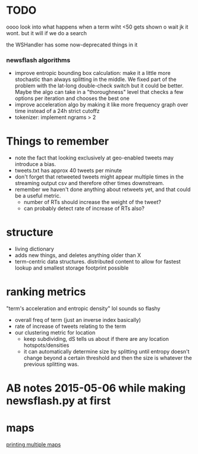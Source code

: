 

# TODO

oooo look into what happens when a term wiht <50 gets shown o wait jk it wont. but it will if we do a search

the WSHandler has some now-deprecated things in it

### newsflash algorithms

- improve entropic bounding box calculation: make it a little more stochastic than always splitting in the middle. We fixed part of the problem with the lat-long double-check switch but it could be better. Maybe the algo can take in a "thoroughness" level that checks a few options per iteration and chooses the best one
- improve acceleration algo by making it like more frequency graph over time instead of a 24h strict cutoffz
- tokenizer: implement ngrams > 2



# Things to remember
- note the fact that looking exclusively at geo-enabled tweets may introduce a bias.
- tweets.txt has approx 40 tweets per minute
- don't forget that retweeted tweets might appear multiple times in the streaming output csv and therefore other times downstream. 
- remember we haven't done anything about retweets yet, and that could be a useful metric.  
	+ number of RTs should increase the weight of the tweet?
	+ can probably detect rate of increase of RTs also?


# structure

- living dictionary
- adds new things, and deletes anything older than X
- term-centric data structures. distributed content to allow for fastest lookup and smallest storage footprint possible


# ranking metrics 

"term's acceleration and entropic density" lol sounds so flashy

- overall freq of term (just an inverse index basically)
- rate of increase of tweets relating to the term
- our clustering metric for location
	+ keep subdividing, dS tells us about if there are any location hotspots/densities
	+ it can automatically determine size by splitting until entropy doesn't change beyond a certain threshold and then the size is whatever the previous splitting was.


# AB notes 2015-05-06 while making newsflash.py at first



# maps

[printing multiple maps](http://blog.webkid.io/multiple-maps-d3/)



